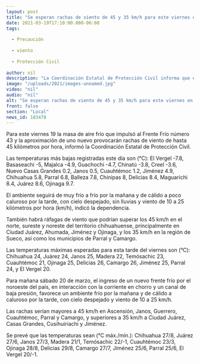 ```yaml
---
layout: post
title: "Se esperan rachas de viento de 45 y 35 km/h para este viernes en la entidad"
date: 2021-03-19T17:10:00.000-06:00
tags:
  
  - Precaución
  
  - viento
  
  - Protección Civil
  
author: nil
description: "La Coordinación Estatal de Protección Civil informa que este sábado 20 de marzo ingresa un nuevo frente frío por el noroeste del país, lo cual traerá temperaturas bajas por la mañana en Chihuahua"
image: "/uploads/2021/images-unnamed.jpg"
video: "nil"
audio: "nil"
alt: "Se esperan rachas de viento de 45 y 35 km/h para este viernes en la entidad"
front: false
section: "Local"
news_id: 183478
---
```


Para este viernes 19 la masa de aire frío que impulsó al Frente Frío número 43 y la aproximación de uno nuevo provocarán rachas de viento de hasta 45 kilómetros por hora, informó la Coordinación Estatal de Protección Civil.

Las temperaturas más bajas registradas este día son (°C): El Vergel -7.8, Basaseachi -5, Majalca -4.9, Guachochi -4.7, Chinatú -3.8, Creel -3.6, Nuevo Casas Grandes 0.2, Janos 0.5, Cuauhtémoc 1.2, Jiménez 4.9, Chihuahua 5.8, Parral 6.8, Balleza 7.8, Chínipas 8, Delicias 8.4, Maguarichi 8.4, Juárez 8.6, Ojinaga 9.7.

El ambiente seguirá de muy frío a frío por la mañana y de cálido a poco caluroso por la tarde, con cielo despejado, sin lluvias y viento de 10 a 25 kilómetros por hora (km/h), indicó la dependencia.

También habrá ráfagas de viento que podrían superar los 45 km/h en el norte, sureste y noreste del territorio chihuahuense, principalmente en Ciudad Juárez, Ahumada, Jiménez y Ojinaga, y los 35 km/h en la región de Sueco, así como los municipios de Parral y Camargo.

Las temperaturas máximas esperadas para esta tarde del viernes son (°C): Chihuahua 24, Juárez 24, Janos 25, Madera 22, Temósachic 23, Cuauhtémoc 21, Ojinaga 25, Delicias 26, Camargo 26, Jiménez 25, Parral 24, y El Vergel 20.

Para mañana sábado 20 de marzo, el ingreso de un nuevo frente frío por el noroeste del país, en interacción con la corriente en chorro y un canal de baja presión, favorece un ambiente frío por la mañana y de cálido a caluroso por la tarde, con cielo despejado y viento de 10 a 25 km/h.

Las rachas serían mayores a 45 km/h en Ascensión, Janos, Guerrero, Cuauhtémoc, Parral y Camargo, y superiores a 35 km/h a Ciudad Juárez, Casas Grandes, Cusihuiriachi y Jiménez.

Se prevé que las temperaturas sean (°C máx./mín.): Chihuahua 27/8, Juárez 27/6, Janos 27/3, Madera 21/1, Temósachic 22/-1, Cuauhtémoc 23/3, Ojinaga 28/8, Delicias 29/8, Camargo 27/7, Jiménez 25/6, Parral 25/6, El Vergel 20/-1.